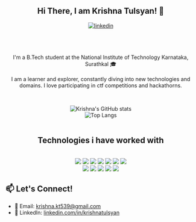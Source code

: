 <div align="center">
<h2> Hi There, I am Krishna Tulsyan! 👋</h2>
<a href="https://linkedin.com/in/krishnatulsyan/" target="_blank">
<img src="https://img.shields.io/badge/linkedin-%2300acee.svg?color=405DE6&style=for-the-badge&logo=linkedin&logoColor=white" alt="linkedin" style="margin-bottom: 5px;" />
</a>

<br /><br />

I'm a B.Tech student at the National Institute of Technology Karnataka, Surathkal 🎓
<br /><br />
I am a  learner and explorer, constantly diving into new technologies and domains. 
I love participating in ctf competitions and hackathorns.

<br />

![Krishna's GitHub stats](https://github-readme-stats.vercel.app/api?username=ktLearner&show_icons=true&theme=dracula&count_private=true)
<br />
![Top Langs](https://github-readme-stats.vercel.app/api/top-langs/?username=ktLearner&layout=compact&show_icons=true&theme=dracula)
<br />
<br />
</div>

<div align="center">

## Technologies i have worked with

<br />
<img src="https://img.icons8.com/color/48/null/c-plus-plus-logo.png"/>
<img src="https://img.icons8.com/color/48/null/python--v1.png"/>
<img src="https://img.icons8.com/color/48/null/javascript--v1.png"/>
<img src="https://img.icons8.com/color/48/null/react-native.png"/>
<img src="https://img.icons8.com/fluency/48/null/node-js.png"/>
<img src="https://img.icons8.com/fluency/48/null/express-js.png"/>
<img src="https://img.icons8.com/external-tal-revivo-color-tal-revivo/48/null/external-mongodb-a-cross-platform-document-oriented-database-program-logo-color-tal-revivo.png"/>
<br>
<img src="https://img.icons8.com/color/48/null/tailwindcss.png"/>
<img src="https://img.icons8.com/color/48/null/solidity.png"/>
<img src="https://img.icons8.com/color/48/null/git.png"/>
<img src="https://img.icons8.com/color/48/null/bootstrap.png"/>
<img src="https://img.icons8.com/color/48/null/tensorflow.png"/>
</div>

## 📫 Let's Connect!
- 📧 Email: [krishna.kt539@gmail.com](mailto:krishna.kt539@gmail.com)
- 💼 LinkedIn: [linkedin.com/in/krishnatulsyan](https://linkedin.com/in/krishnatulsyan/)

